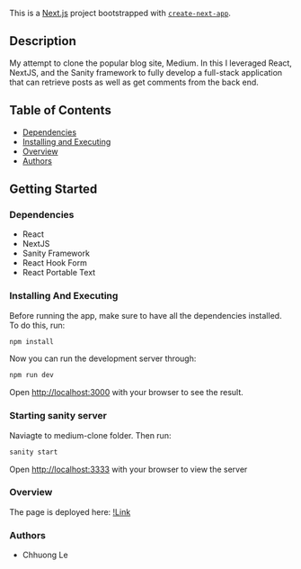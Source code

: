 This is a [Next.js](https://nextjs.org/) project bootstrapped with [`create-next-app`](https://github.com/vercel/next.js/tree/canary/packages/create-next-app).

## Description

My attempt to clone the popular blog site, Medium.
In this I leveraged React, NextJS, and the Sanity framework to fully develop a full-stack application that can retrieve posts as well as get comments from the back end.


## Table of Contents
<!--ts -->
* [Dependencies](#Dependencies)
* [Installing and Executing](#Installing-And-Executing)
* [Overview](#Overview)
* [Authors](#Authors)
<!--ts-->

## Getting Started

### Dependencies
* React
* NextJS
* Sanity Framework
* React Hook Form
* React Portable Text

### Installing And Executing

Before running the app, make sure to have all the dependencies installed. To do this, run:
```bash
npm install
```

Now you can run the development server through:

```bash
npm run dev
```

Open [http://localhost:3000](http://localhost:3000) with your browser to see the result.

### Starting sanity server

Naviagte to medium-clone folder. Then run:
```bash
sanity start
```
Open [http://localhost:3333](http://localhost:3333) with your browser to view the server

### Overview
The page is deployed here: [!Link](https://medium-clone-mu-one.vercel.app/)

### Authors
* Chhuong Le
